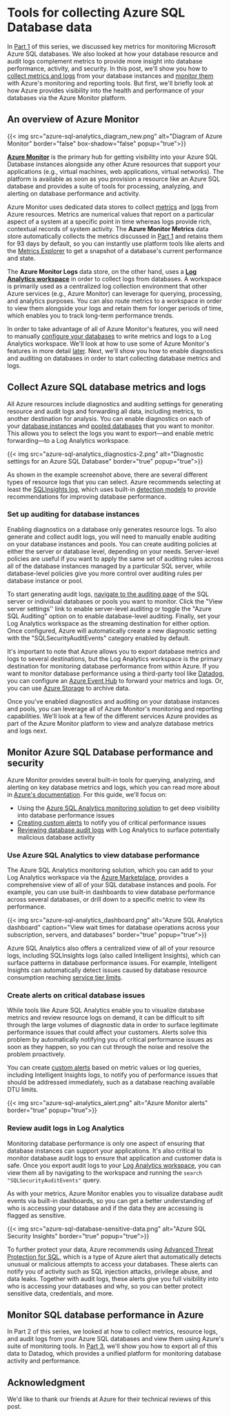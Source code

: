 # Tools for collecting Azure SQL Database data

In [Part 1][p1-post] of this series, we discussed key metrics for monitoring Microsoft Azure SQL databases. We also looked at how your database resource and audit logs complement metrics to provide more insight into database performance, activity, and security. In this post, we'll show you how to [collect metrics and logs](#collect-azure-sql-database-metrics-and-logs) from your database instances and [monitor them](#monitor-azure-sql-database-performance-and-security) with Azure's monitoring and reporting tools. But first, we'll briefly look at how Azure provides visibility into the health and performance of your databases via the Azure Monitor platform. 

## An overview of Azure Monitor
{{< img src="azure-sql-analytics_diagram_new.png" alt="Diagram of Azure Monitor" border="false" box-shadow="false" popup="true">}} 

[**Azure Monitor**](https://docs.microsoft.com/en-us/azure/azure-monitor/overview) is the primary hub for getting visibility into your Azure SQL Database instances alongside any other Azure resources that support your applications (e.g., virtual machines, web applications, virtual networks). The platform is available as soon as you provision a resource like an Azure SQL database and provides a suite of tools for processing, analyzing, and alerting on database performance and activity. 

Azure Monitor uses dedicated data stores to collect [metrics](/blog/monitoring-101-collecting-data/#metrics) and [logs](/blog/monitoring-101-collecting-data/#events) from Azure resources. Metrics are numerical values that report on a particular aspect of a system at a specific point in time whereas logs provide rich, contextual records of system activity. The **Azure Monitor Metrics** data store automatically collects the metrics discussed in [Part 1][p1-post] and retains them for 93 days by default, so you can instantly use platform tools like alerts and the [Metrics Explorer](https://docs.microsoft.com/en-us/azure/azure-monitor/essentials/metrics-getting-started) to get a snapshot of a database's current performance and state. 

The **Azure Monitor Logs** data store, on the other hand, uses a [**Log Analytics workspace**](https://docs.microsoft.com/en-us/azure/azure-monitor/logs/quick-create-workspace) in order to collect logs from databases. A workspace is primarily used as a centralized log collection environment that other Azure services (e.g., Azure Monitor) can leverage for querying, processing, and analytics purposes. You can also route metrics to a workspace in order to view them alongside your logs and retain them for longer periods of time, which enables you to track long-term performance trends. 

In order to take advantage of all of Azure Monitor's features, you will need to manually [configure your databases](#collect-azure-sql-database-telemetry-data) to write metrics and logs to a Log Analytics workspace. We'll look at how to use some of Azure Monitor's features in more detail [later](#monitor-azure-sql-database-performance-and-security). Next, we'll show you how to enable diagnostics and auditing on databases in order to start collecting database metrics and logs. 

## Collect Azure SQL database metrics and logs
All Azure resources include diagnostics and auditing settings for generating resource and audit logs and forwarding all data, including metrics, to another destination for analysis. You can enable diagnostics on each of your [database instances](https://docs.microsoft.com/en-us/azure/azure-sql/database/metrics-diagnostic-telemetry-logging-streaming-export-configure?tabs=azure-portal#databases-in-azure-sql-database) and [pooled databases](https://docs.microsoft.com/en-us/azure/azure-sql/database/metrics-diagnostic-telemetry-logging-streaming-export-configure?tabs=azure-portal#elastic-pools-in-azure-sql-database)  that you want to monitor. This allows you to select the logs you want to export—and enable metric forwarding—to a Log Analytics workspace. 


{{< img src="azure-sql-analytics_diagnostics-2.png" alt="Diagnostic settings for an Azure SQL Database" border="true" popup="true">}}

As shown in the example screenshot above, there are several different types of resource logs that you can select. Azure recommends selecting at least the [SQLInsights log](https://docs.microsoft.com/en-us/azure/azure-sql/database/intelligent-insights-overview), which uses built-in [detection models](https://docs.microsoft.com/en-us/azure/azure-sql/database/intelligent-insights-overview#detection-metrics) to provide recommendations for improving database performance. 

### Set up auditing for database instances
Enabling diagnostics on a database only generates resource logs. To also generate and collect audit logs, you will need to manually enable auditing on your database instances and pools. You can create auditing policies at either the server or database level, depending on your needs. Server-level policies are useful if you want to apply the same set of auditing rules across all of the database instances managed by a particular SQL server, while database-level policies give you more control over auditing rules per database instance or pool.

To start generating audit logs, [navigate to the auditing page](https://docs.microsoft.com/en-us/azure/azure-sql/database/auditing-overview#setup-auditing) of the SQL server or individual databases or pools you want to monitor. Click the "View server settings'' link to enable server-level auditing or toggle the "Azure SQL Auditing" option on to enable database-level auditing. Finally, set your Log Analytics workspace as the streaming destination for either option. Once configured, Azure will automatically create a new diagnostic setting with the "SQLSecurityAuditEvents" category enabled by default.

It's important to note that Azure allows you to export database metrics and logs to several destinations, but the Log Analytics workspace is the primary destination for monitoring database performance from within Azure. If you want to monitor database performance using a third-party tool like [Datadog][p3-post], you can configure an [Azure Event Hub](https://docs.microsoft.com/en-us/azure/event-hubs/event-hubs-about) to forward your metrics and logs. Or, you can use [Azure Storage](https://docs.microsoft.com/en-us/azure/storage/common/storage-introduction) to archive data. 

Once you've enabled diagnostics and auditing on your database instances and pools, you can leverage all of Azure Monitor's monitoring and reporting capabilities. We'll look at a few of the different services Azure provides as part of the Azure Monitor platform to view and analyze database metrics and logs next.

## Monitor Azure SQL Database performance and security 
Azure Monitor provides several built-in tools for querying, analyzing, and alerting on key database metrics and logs, which you can read more about in [Azure's documentation](https://docs.microsoft.com/en-us/azure/azure-monitor/overview). For this guide, we'll focus on:
 
- Using the [Azure SQL Analytics monitoring solution](https://docs.microsoft.com/en-us/azure/azure-monitor/insights/azure-sql) to get deep visibility into database performance issues
- [Creating custom alerts](#create-alerts-on-critical-database-issues) to notify you of critical performance issues
- [Reviewing database audit logs](#review-audit-logs-in-log-analytics) with Log Analytics to surface potentially malicious database activity

### Use Azure SQL Analytics to view database performance
The Azure SQL Analytics monitoring solution, which you can add to your Log Analytics workspace via the [Azure Marketplace](https://docs.microsoft.com/en-us/azure/azure-monitor/insights/solutions?tabs=portal#install-a-monitoring-solution), provides a comprehensive view of all of your SQL database instances and pools. For example, you can use built-in dashboards to view database performance across several databases, or drill down to a specific metric to view its performance.


{{< img src="azure-sql-analytics_dashboard.png" alt="Azure SQL Analytics dashboard" caption="View wait times for database operations across your subscription, servers, and databases" border="true" popup="true">}} 

Azure SQL Analytics also offers a centralized view of all of your resource logs, including SQLInsights logs (also called Intelligent Insights), which can surface patterns in database performance issues. For example, Intelligent Insights can automatically detect issues caused by database resource consumption reaching [service tier limits](/blog/key-metrics-for-monitoring-azure-sql-database/#performance-metrics). 
### Create alerts on critical database issues
While tools like Azure SQL Analytics enable you to visualize database metrics and review resource logs on demand, it can be difficult to sift through the large volumes of diagnostic data in order to surface legitimate performance issues that could affect your customers. Alerts solve this problem by automatically notifying you of critical performance issues as soon as they happen, so you can cut through the noise and resolve the problem proactively. 

You can create [custom alerts](https://docs.microsoft.com/en-us/azure/azure-monitor/insights/azure-sql#creating-alerts-for-azure-sql-database) based on metric values or log queries, including Intelligent Insights logs, to notify you of performance issues that should be addressed immediately, such as a database reaching available DTU limits.


{{< img src="azure-sql-analytics_alert.png" alt="Azure Monitor alerts" border="true" popup="true">}} 

### Review audit logs in Log Analytics
Monitoring database performance is only one aspect of ensuring that database instances can support your applications. It's also critical to monitor database audit logs to ensure that application and customer data is safe. Once you export audit logs to your [Log Analytics workspace](#set-up-auditing-for-database-instances), you can view them all by navigating to the workspace and running the `search "SQLSecurityAuditEvents"` query. 

As with your metrics, Azure Monitor enables you to visualize database audit events via built-in dashboards, so you can get a better understanding of who is accessing your database and if the data they are accessing is flagged as sensitive.

{{< img src="azure-sql-database-sensitive-data.png" alt="Azure SQL Security Insights" border="true" popup="true">}} 

To further protect your data, Azure recommends using [Advanced Threat Protection for SQL](https://docs.microsoft.com/en-us/azure/azure-sql/database/threat-detection-overview#alerts), which is a type of Azure alert that automatically detects unusual or malicious attempts to access your databases. These alerts can notify you of activity such as SQL injection attacks, privilege abuse, and data leaks. Together with audit logs, these alerts give you full visibility into who is accessing your databases and why, so you can better protect sensitive data, credentials, and more.

## Monitor SQL database performance in Azure 
In Part 2 of this series, we looked at how to collect metrics, resource logs, and audit logs from your Azure SQL databases and view them using Azure's suite of monitoring tools. In [Part 3][p3-post], we'll show you how to export all of this data to Datadog, which provides a unified platform for monitoring database activity and performance. 

## Acknowledgment
We'd like to thank our friends at Azure for their technical reviews of this post.

[p1-post]: /blog/key-metrics-for-monitoring-azure-sql-database/
[p1-deadlocks]: /blog/key-metrics-for-monitoring-azure-sql-database#request-metrics
[p1-audit]: /blog/key-metrics-for-monitoring-azure-sql-database#auditing-and-threat-detection
[p1-workers]: /blog/key-metrics-for-monitoring-azure-sql-database#request-metrics
[p1-sessions]: /blog/key-metrics-for-monitoring-azure-sql-database#request-metrics
[p3-post]: /blog/azure-sql-database-monitoring-datadog/
